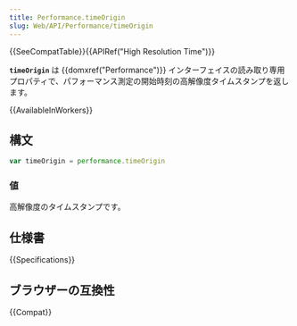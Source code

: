 ```yaml
---
title: Performance.timeOrigin
slug: Web/API/Performance/timeOrigin
---
```

{{SeeCompatTable}}{{APIRef("High Resolution Time")}}

**`timeOrigin`** は {{domxref("Performance")}} インターフェイスの読み取り専用プロパティで、パフォーマンス測定の開始時刻の高解像度タイムスタンプを返します。

{{AvailableInWorkers}}

## 構文

```js
var timeOrigin = performance.timeOrigin
```

### 値

高解像度のタイムスタンプです。

## 仕様書

{{Specifications}}

## ブラウザーの互換性

{{Compat}}
